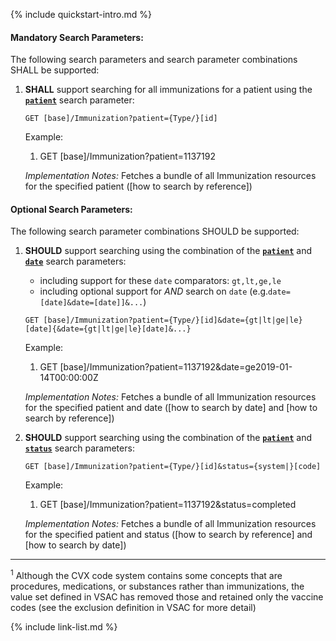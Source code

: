 {% include quickstart-intro.md %}

#### Mandatory Search Parameters:

The following search parameters and search parameter combinations SHALL be supported:

1. **SHALL** support searching for all immunizations for a patient using the **[`patient`](SearchParameter-us-core-immunization-patient.html)** search parameter:

    `GET [base]/Immunization?patient={Type/}[id]`

    Example:
    
      1. GET [base]/Immunization?patient=1137192

    *Implementation Notes:* Fetches a bundle of all Immunization resources for the specified patient ([how to search by reference])


#### Optional Search Parameters:

The following search parameter combinations SHOULD be supported:

1. **SHOULD** support searching using the combination of the **[`patient`](SearchParameter-us-core-immunization-patient.html)** and **[`date`](SearchParameter-us-core-immunization-date.html)** search parameters:
    - including support for these `date` comparators: `gt,lt,ge,le`
    - including optional support for *AND* search on `date` (e.g.`date=[date]&date=[date]]&...`)

    `GET [base]/Immunization?patient={Type/}[id]&date={gt|lt|ge|le}[date]{&date={gt|lt|ge|le}[date]&...}`

    Example:
    
      1. GET [base]/Immunization?patient=1137192&amp;date=ge2019-01-14T00:00:00Z

    *Implementation Notes:* Fetches a bundle of all Immunization resources for the specified patient and date ([how to search by date] and [how to search by reference])

1. **SHOULD** support searching using the combination of the **[`patient`](SearchParameter-us-core-immunization-patient.html)** and **[`status`](SearchParameter-us-core-immunization-status.html)** search parameters:

    `GET [base]/Immunization?patient={Type/}[id]&status={system|}[code]`

    Example:
    
      1. GET [base]/Immunization?patient=1137192&amp;status=completed

    *Implementation Notes:* Fetches a bundle of all Immunization resources for the specified patient and status ([how to search by reference] and [how to search by date])

---

<sup>1</sup> Although the CVX code system contains some concepts that are  procedures, medications, or substances rather than immunizations, the value set defined in VSAC has removed those and retained only the vaccine codes (see the exclusion definition in VSAC for more detail)

{% include link-list.md %}